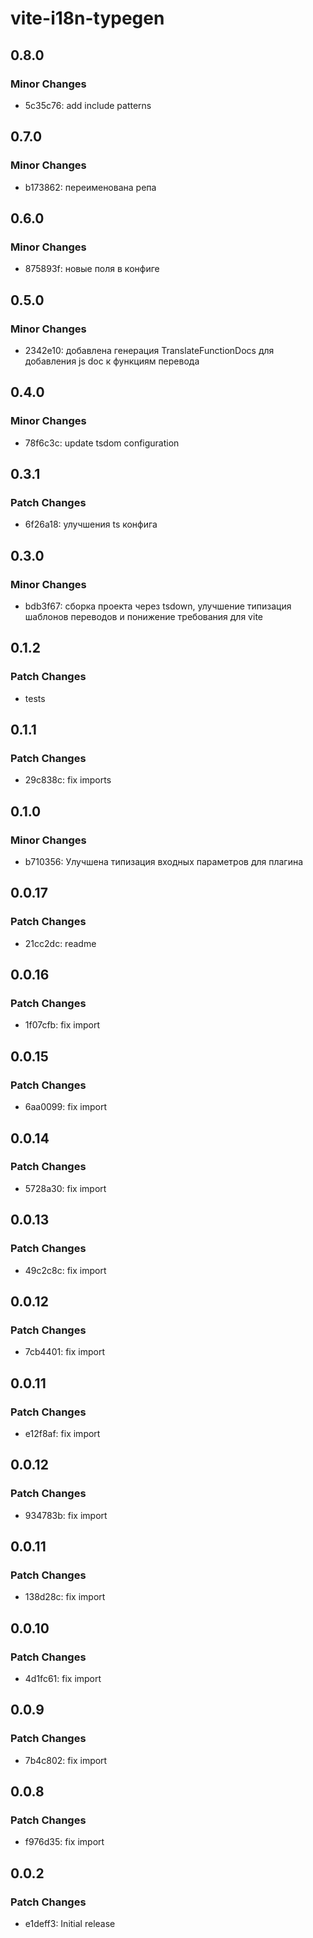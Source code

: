 # vite-i18n-typegen

## 0.8.0

### Minor Changes

- 5c35c76: add include patterns

## 0.7.0

### Minor Changes

- b173862: переименована репа

## 0.6.0

### Minor Changes

- 875893f: новые поля в конфиге

## 0.5.0

### Minor Changes

- 2342e10: добавлена генерация TranslateFunctionDocs для добавления js doc к функциям перевода

## 0.4.0

### Minor Changes

- 78f6c3c: update tsdom configuration

## 0.3.1

### Patch Changes

- 6f26a18: улучшения ts конфига

## 0.3.0

### Minor Changes

- bdb3f67: сборка проекта через tsdown, улучшение типизация шаблонов переводов и понижение требования для vite

## 0.1.2

### Patch Changes

- tests

## 0.1.1

### Patch Changes

- 29c838c: fix imports

## 0.1.0

### Minor Changes

- b710356: Улучшена типизация входных параметров для плагина

## 0.0.17

### Patch Changes

- 21cc2dc: readme

## 0.0.16

### Patch Changes

- 1f07cfb: fix import

## 0.0.15

### Patch Changes

- 6aa0099: fix import

## 0.0.14

### Patch Changes

- 5728a30: fix import

## 0.0.13

### Patch Changes

- 49c2c8c: fix import

## 0.0.12

### Patch Changes

- 7cb4401: fix import

## 0.0.11

### Patch Changes

- e12f8af: fix import

## 0.0.12

### Patch Changes

- 934783b: fix import

## 0.0.11

### Patch Changes

- 138d28c: fix import

## 0.0.10

### Patch Changes

- 4d1fc61: fix import

## 0.0.9

### Patch Changes

- 7b4c802: fix import

## 0.0.8

### Patch Changes

- f976d35: fix import

## 0.0.2

### Patch Changes

- e1deff3: Initial release
